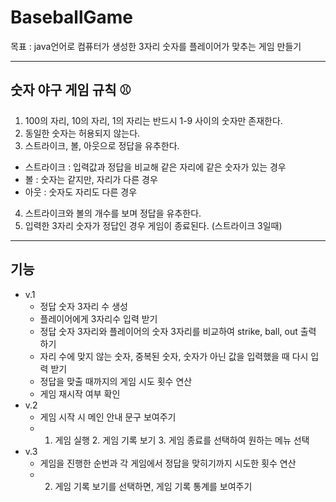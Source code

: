 # BaseballGame
목표 : java언어로 컴퓨터가 생성한 3자리 숫자를 플레이어가 맞추는 게임 만들기
********
## 숫자 야구 게임 규칙 ⚾️
1. 100의 자리, 10의 자리, 1의 자리는 반드시 1-9 사이의 숫자만 존재한다.
2. 동일한 숫자는 허용되지 않는다.
3. 스트라이크, 볼, 아웃으로 정답을 유추한다.
 * 스트라이크 : 입력값과 정답을 비교해 같은 자리에 같은 숫자가 있는 경우
 * 볼 : 숫자는 같지만, 자리가 다른 경우
 * 아웃 : 숫자도 자리도 다른 경우
4. 스트라이크와 볼의 개수를 보며 정답을 유추한다.
5. 입력한 3자리 숫자가 정답인 경우 게임이 종료된다. (스트라이크 3일때)
********   
## 기능
* v.1
   * 정답 숫자 3자리 수 생성
   * 플레이어에게 3자리수 입력 받기
   * 정답 숫자 3자리와 플레이어의 숫자 3자리를 비교하여 strike, ball, out 출력 하기
   * 자리 수에 맞지 않는 숫자, 중복된 숫자, 숫자가 아닌 값을 입력했을 때 다시 입력 받기
   * 정답을 맞출 때까지의 게임 시도 횟수 연산
   * 게임 재시작 여부 확인
* v.2 
   * 게임 시작 시 메인 안내 문구 보여주기
   * 1. 게임 실행 2. 게임 기록 보기 3. 게임 종료를 선택하여 원하는 메뉴 선택
* v.3
   * 게임을 진행한 순번과 각 게임에서 정답을 맞히기까지 시도한 횟수 연산
   * 2. 게임 기록 보기를 선택하면, 게임 기록 통계를 보여주기
     
